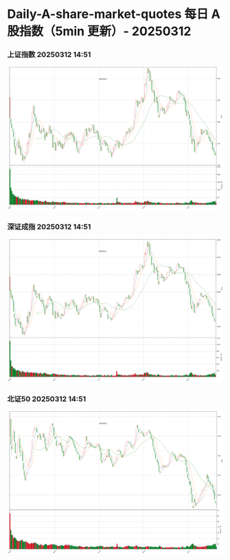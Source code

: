 
# Daily-A-share-market-quotes 每日 A 股指数（5min 更新）- 20250312

### 上证指数 20250312 14:51
![](./fig/2025/3/20250312-sh000001.png)

### 深证成指 20250312 14:51
![](./fig/2025/3/20250312-sz399001.png)

### 北证50 20250312 14:51
![](./fig/2025/3/20250312-bj899050.png)
